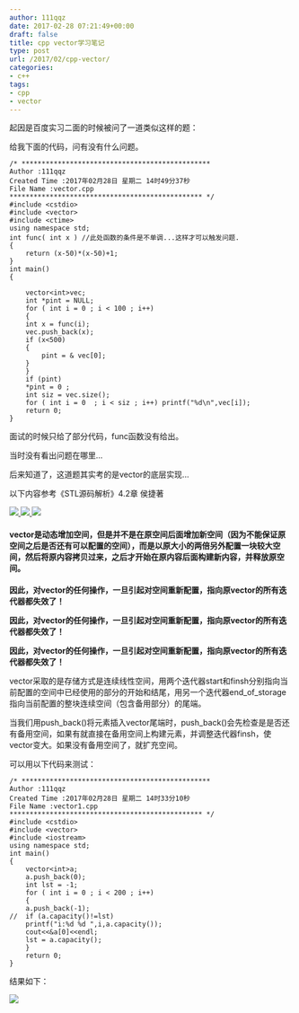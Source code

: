 ```yaml
---
author: 111qqz
date: 2017-02-28 07:21:49+00:00
draft: false
title: cpp vector学习笔记
type: post
url: /2017/02/cpp-vector/
categories:
- c++
tags:
- cpp
- vector
---
```


起因是百度实习二面的时候被问了一道类似这样的题：

给我下面的代码，问有没有什么问题。

    
    /* ***********************************************
    Author :111qqz
    Created Time :2017年02月28日 星期二 14时49分37秒
    File Name :vector.cpp
    ************************************************ */
    #include <cstdio>
    #include <vector>
    #include <ctime>
    using namespace std;
    int func( int x ) //此处函数的条件是不单调...这样才可以触发问题.
    {
        return (x-50)*(x-50)+1;
    }
    int main()
    {
    
        vector<int>vec;
        int *pint = NULL;
        for ( int i = 0 ; i < 100 ; i++)
        {
    	int x = func(i);
    	vec.push_back(x);
    	if (x<500)
    	{
    	    pint = & vec[0];
    	}
        }
        if (pint)
    	*pint = 0 ;
        int siz = vec.size();
        for ( int i = 0  ; i < siz ; i++) printf("%d\n",vec[i]);
        return 0;
    }


面试的时候只给了部分代码，func函数没有给出。

当时没有看出问题在哪里...

后来知道了，这道题其实考的是vector的底层实现...

以下内容参考《STL源码解析》4.2章 侯捷著

[![](https://111qqz.com/wordpress/wp-content/uploads/2017/02/無限延伸你的視野-qpdfview_011.png)
](https://111qqz.com/wordpress/wp-content/uploads/2017/02/無限延伸你的視野-qpdfview_011.png) [![](https://111qqz.com/wordpress/wp-content/uploads/2017/02/無限延伸你的視野-qpdfview_012.png)
](https://111qqz.com/wordpress/wp-content/uploads/2017/02/無限延伸你的視野-qpdfview_012.png) [![](https://111qqz.com/wordpress/wp-content/uploads/2017/02/無限延伸你的視野-qpdfview_013.png)
](https://111qqz.com/wordpress/wp-content/uploads/2017/02/無限延伸你的視野-qpdfview_013.png)


#### **vector是动态增加空间，但是并不是在原空间后面增加新空间（因为不能保证原空间之后是否还有可以配置的空间），而是以原大小的两倍另外配置一块较大空间，然后将原内容拷贝过来，之后才开始在原内容后面构建新内容，并释放原空间。**


**因此，对vector的任何操作，一旦引起对空间重新配置，指向原vector的所有迭代器都失效了！**

**因此，对vector的任何操作，一旦引起对空间重新配置，指向原vector的所有迭代器都失效了！**

**因此，对vector的任何操作，一旦引起对空间重新配置，指向原vector的所有迭代器都失效了！**



vector采取的是存储方式是连续线性空间，用两个迭代器start和finsh分别指向当前配置的空间中已经使用的部分的开始和结尾，用另一个迭代器end_of_storage指向当前配置的整块连续空间（包含备用部分）的尾端。

当我们用push_back()将元素插入vector尾端时，push_back()会先检查是是否还有备用空间，如果有就直接在备用空间上构建元素，并调整迭代器finsh，使vector变大。如果没有备用空间了，就扩充空间。



可以用以下代码来测试：

    
    /* ***********************************************
    Author :111qqz
    Created Time :2017年02月28日 星期二 14时33分10秒
    File Name :vector1.cpp
    ************************************************ */
    #include <cstdio>
    #include <vector>
    #include <iostream>
    using namespace std;
    int main()
    {
        vector<int>a;
        a.push_back(0);
        int lst = -1;
        for ( int i = 0 ; i < 200 ; i++)
        {
    	a.push_back(-1);
    //	if (a.capacity()!=lst)
    	printf("i:%d %d ",i,a.capacity());
    	cout<<&a[0]<<endl;
    	lst = a.capacity();
        }
        return 0;
    }


结果如下：

[![](https://111qqz.com/wordpress/wp-content/uploads/2017/02/Guake！_014.png)
](https://111qqz.com/wordpress/wp-content/uploads/2017/02/Guake！_014.png)
